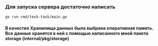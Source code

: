 ### Для запуска сервера достаточно написать 

``` sh
go run cmd/tesk-task/main.go
```

#### В качестве Хранилища данных была выбрана оперативная память. Все данные хранятся в ней с помощью написанного мной пакета storage (internal/pkg/storage)
